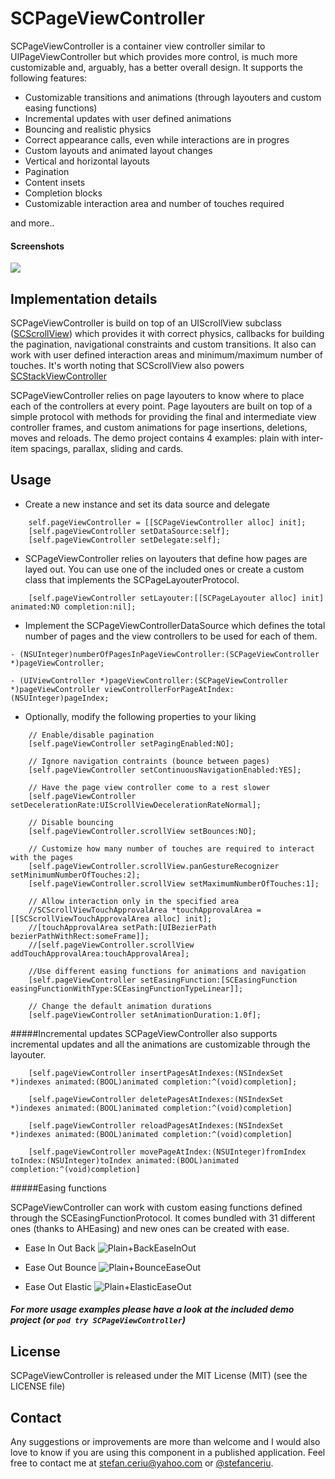 # SCPageViewController


SCPageViewController is a container view controller similar to UIPageViewController but which provides more control, is much more customizable and, arguably, has a better overall design. 
It supports the following features:

- Customizable transitions and animations (through layouters and custom easing functions)
- Incremental updates with user defined animations
- Bouncing and realistic physics
- Correct appearance calls, even while interactions are in progres
- Custom layouts and animated layout changes
- Vertical and horizontal layouts
- Pagination
- Content insets
- Completion blocks
- Customizable interaction area and number of touches required

and more..

#### Screenshots

![](https://drive.google.com/uc?export=download&id=0ByLCkUO90ltodU5jcGZYTkFuNTA)

## Implementation details

SCPageViewController is build on top of an UIScrollView subclass ([SCScrollView](https://github.com/stefanceriu/SCScrollView)) which provides it with correct physics, callbacks for building the pagination, navigational constraints and custom transitions. It also can work with user defined interaction areas and minimum/maximum number of touches. It's worth noting that SCScrollView also powers [SCStackViewController](https://github.com/stefanceriu/SCStackViewController)

SCPageViewController relies on page layouters to know where to place each of the controllers at every point. Page layouters are built on top of a simple protocol with methods for providing the final and intermediate view controller frames, and custom animations for page insertions, deletions, moves and reloads. The demo project contains 4 examples: plain with inter-item spacings, parallax, sliding and cards.

## Usage

- Create a new instance and set its data source and delegate

```objc
    self.pageViewController = [[SCPageViewController alloc] init];
    [self.pageViewController setDataSource:self];
    [self.pageViewController setDelegate:self];
```

- SCPageViewController relies on layouters that define how pages are layed out. You can use one of the included ones or create a custom class that implements the SCPageLayouterProtocol.

```objc
    [self.pageViewController setLayouter:[[SCPageLayouter alloc] init] animated:NO completion:nil];
```

- Implement the SCPageViewControllerDataSource which defines the total number of pages and the view controllers to be used for each of them.

```objc
- (NSUInteger)numberOfPagesInPageViewController:(SCPageViewController *)pageViewController;

- (UIViewController *)pageViewController:(SCPageViewController *)pageViewController viewControllerForPageAtIndex:(NSUInteger)pageIndex;
```

- Optionally, modify the following properties to your liking

```objc
    // Enable/disable pagination
    [self.pageViewController setPagingEnabled:NO];
    
    // Ignore navigation contraints (bounce between pages)
    [self.pageViewController setContinuousNavigationEnabled:YES];

    // Have the page view controller come to a rest slower
    [self.pageViewController setDecelerationRate:UIScrollViewDecelerationRateNormal];

    // Disable bouncing
    [self.pageViewController.scrollView setBounces:NO];

    // Customize how many number of touches are required to interact with the pages
    [self.pageViewController.scrollView.panGestureRecognizer setMinimumNumberOfTouches:2];
    [self.pageViewController.scrollView setMaximumNumberOfTouches:1];
    
    // Allow interaction only in the specified area
    //SCScrollViewTouchApprovalArea *touchApprovalArea = [[SCScrollViewTouchApprovalArea alloc] init];
    //[touchApprovalArea setPath:[UIBezierPath bezierPathWithRect:someFrame]];
    //[self.pageViewController.scrollView addTouchApprovalArea:touchApprovalArea];
    
    //Use different easing functions for animations and navigation
    [self.pageViewController setEasingFunction:[SCEasingFunction easingFunctionWithType:SCEasingFunctionTypeLinear]];
    
    // Change the default animation durations
    [self.pageViewController setAnimationDuration:1.0f];
```

#####Incremental updates
SCPageViewController also supports incremental updates and all the animations are customizable through the layouter.

```objc
	[self.pageViewController insertPagesAtIndexes:(NSIndexSet *)indexes animated:(BOOL)animated completion:^(void)completion];

	[self.pageViewController deletePagesAtIndexes:(NSIndexSet *)indexes animated:(BOOL)animated completion:^(void)completion]

	[self.pageViewController reloadPagesAtIndexes:(NSIndexSet *)indexes animated:(BOOL)animated completion:^(void)completion]

	[self.pageViewController movePageAtIndex:(NSUInteger)fromIndex toIndex:(NSUInteger)toIndex animated:(BOOL)animated completion:^(void)completion]
```

#####Easing functions

SCPageViewController can work with custom easing functions defined through the SCEasingFunctionProtocol. It comes bundled with 31 different ones (thanks to AHEasing) and new ones can be created with ease.

* Ease In Out Back
![Plain+BackEaseInOut](https://drive.google.com/uc?export=download&id=0ByLCkUO90ltoMTVJcHhNY0haZlU)

* Ease Out Bounce
![Plain+BounceEaseOut](https://drive.google.com/uc?export=download&id=0ByLCkUO90ltoQmlzWm5FSUMyZmc)
    
* Ease Out Elastic
![Plain+ElasticEaseOut](https://drive.google.com/uc?export=download&id=0ByLCkUO90ltoOVdWQ0VIWk9jOWM)

##### For more usage examples please have a look at the included demo project (or `pod try SCPageViewController`)

## License
SCPageViewController is released under the MIT License (MIT) (see the LICENSE file)

## Contact
Any suggestions or improvements are more than welcome and I would also love to know if you are using this component in a published application.
Feel free to contact me at [stefan.ceriu@yahoo.com](mailto:stefan.ceriu@yahoo.com) or [@stefanceriu](https://twitter.com/stefanceriu). 

